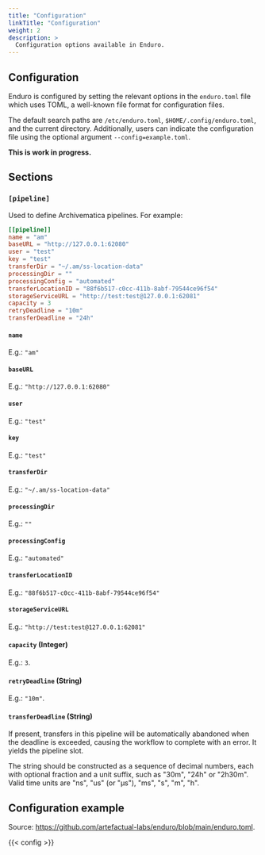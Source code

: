 ```yaml
---
title: "Configuration"
linkTitle: "Configuration"
weight: 2
description: >
  Configuration options available in Enduro.
---
```


## Configuration

Enduro is configured by setting the relevant options in the ``enduro.toml``
file which uses TOML, a well-known file format for configuration files.

The default search paths are `/etc/enduro.toml`, `$HOME/.config/enduro.toml`,
and the current directory. Additionally, users can indicate the configuration
file using the optional argument `--config=example.toml`.

**This is work in progress.**

## Sections

### `[pipeline]`

Used to define Archivematica pipelines. For example:

```toml
[[pipeline]]
name = "am"
baseURL = "http://127.0.0.1:62080"
user = "test"
key = "test"
transferDir = "~/.am/ss-location-data"
processingDir = ""
processingConfig = "automated"
transferLocationID = "88f6b517-c0cc-411b-8abf-79544ce96f54"
storageServiceURL = "http://test:test@127.0.0.1:62081"
capacity = 3
retryDeadline = "10m"
transferDeadline = "24h"
```

#### `name`

E.g.: `"am"`

#### `baseURL`

E.g.: `"http://127.0.0.1:62080"`

#### `user`

E.g.: `"test"`

#### `key`

E.g.: `"test"`

#### `transferDir`

E.g.: `"~/.am/ss-location-data"`

#### `processingDir`

E.g.: `""`

#### `processingConfig`

E.g.: `"automated"`

#### `transferLocationID`

E.g.: `"88f6b517-c0cc-411b-8abf-79544ce96f54"`

#### `storageServiceURL`

E.g.: `"http://test:test@127.0.0.1:62081"`

#### `capacity` (Integer)

E.g.: `3`.

#### `retryDeadline` (String)

E.g.: `"10m"`.

#### `transferDeadline` (String)

If present, transfers in this pipeline will be automatically abandoned when the
deadline is exceeded, causing the workflow to complete with an error. It yields
the pipeline slot.

The string should be constructed as a sequence of decimal numbers, each with
optional fraction and a unit suffix, such as "30m", "24h" or "2h30m".
Valid time units are "ns", "us" (or "µs"), "ms", "s", "m", "h".

## Configuration example

Source: https://github.com/artefactual-labs/enduro/blob/main/enduro.toml.

{{< config >}}
